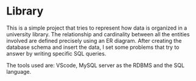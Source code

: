# Library
  
This is a simple project that tries to represent how data is organized in a university library. The relationship and cardinality between all the entities involved are defined precisely using an ER diagram. After creating the database schema and insert the data, I set some problems that try to answer by writing specific SQL queries. 

The tools used are: VScode, MySQL server as the RDBMS and the SQL language.
